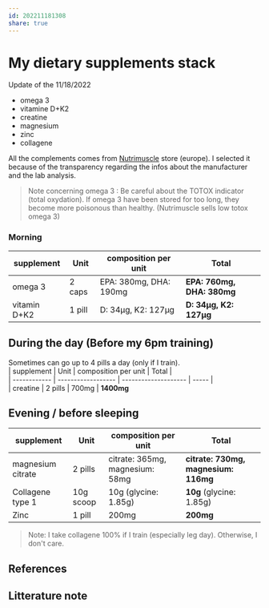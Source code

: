 ```yaml
---  
id: 202211181308  
share: true  
---  
```

# My dietary supplements stack  
Update of the 11/18/2022  
- omega 3  
- vitamine D+K2  
- creatine  
- magnesium  
- zinc  
- collagene  
  
All the complements comes from [Nutrimuscle][1] store (europe). I selected it because of the transparency regarding the infos about the manufacturer and the lab analysis.  
  
> Note concerning omega 3 : Be careful about the TOTOX indicator (total oxydation). If omega 3 have been stored for too long, they become more poisonous than healthy. (Nutrimuscle sells low totox omega 3)  
  
### Morning  
| supplement   | Unit               | composition per unit | Total |  
| ------------ | ------------------ | -------------------- | ----- |  
| omega 3      | 2 caps             | EPA: 380mg, DHA: 190mg   |  **EPA: 760mg, DHA: 380mg**       
| vitamin D+K2 |  1 pill               |    D: 34µg, K2: 127µg  | **D: 34µg, K2: 127µg**   
  
  
## During the day (Before my 6pm training)  
  
Sometimes can go up to 4 pills a day (only if I train).  
| supplement   | Unit               | composition per unit | Total |  
| ------------ | ------------------ | -------------------- | ----- |  
|  creatine     | 2 pills             | 700mg  |  **1400mg**       
  
  
## Evening / before sleeping  
  
| supplement        | Unit      | composition per unit            | Total                                |  
| ----------------- | --------- | ------------------------------- | ------------------------------------ |  
| magnesium citrate | 2 pills   | citrate: 365mg, magnesium: 58mg | **citrate: 730mg, magnesium: 116mg** |  
| Collagene type 1  | 10g scoop | 10g (glycine: 1.85g)            | **10g** (glycine: 1.85g)             |  
|   Zinc                |   1 pill        |    200mg                             |    **200mg**                                  |  
  
  
>Note: I take collagene 100% if I train (especially leg day). Otherwise, I don't care.   
  
  
  
## References  
[1]: https://www.nutrimuscle.com/  
  
  
## Litterature note  
  
